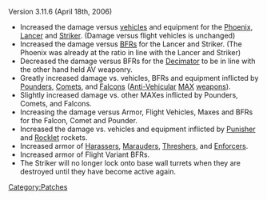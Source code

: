 Version 3.11.6 (April 18th, 2006)

- Increased the damage versus [vehicles](vehicle.md) and
  equipment for the [Phoenix](Phoenix.md),
  [Lancer](Lancer.md) and [Striker](Striker.md).
  (Damage versus flight vehicles is unchanged)
- Increased the damage versus [BFRs](BFR.md) for the Lancer
  and Striker. (The Phoenix was already at the ratio in line with the
  Lancer and Striker)
- Decreased the damage versus BFRs for the
  [Decimator](Decimator.md) to be in line with the other hand
  held AV weaponry.
- Greatly increased damage vs. vehicles, BFRs and equipment inflicted
  by [Pounders](Pounder.md), [Comets](Comet.md), and
  [Falcons](Falcon.md)
  ([Anti-Vehicular](Anti-Vehicular.md) [MAX](MAX.md)
  [weapons](weapon.md)).
- Slightly increased damage vs. other MAXes inflicted by Pounders,
  Comets, and Falcons.
- Increasing the damage versus Armor, Flight Vehicles, Maxes and BFRs
  for the Falcon, Comet and Pounder.
- Increased the damage vs. vehicles and equipment inflicted by
  [Punisher](Punisher.md) and
  [Rocklet](Rocklet_Rifle.md) rockets.
- Increased armor of [Harassers](Harasser.md),
  [Marauders](Marauder.md), [Threshers](Thresher.md),
  and [Enforcers](Enforcer.md).
- Increased armor of Flight Variant BFRs.
- The Striker will no longer lock onto base wall turrets when they are
  destroyed until they have become active again.

[Category:Patches](Category:Patches.md)
